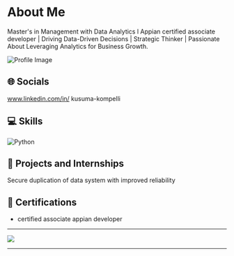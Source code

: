 #  About Me

Master's in Management with Data Analytics l Appian certified associate developer | Driving Data-Driven Decisions | Strategic Thinker | Passionate About Leveraging Analytics for Business Growth.

![Profile Image](https://cdn.dribbble.com/users/13496/screenshots/1327531/analytics-app.gif)

## 🌐 Socials
www.linkedin.com/in/
kusuma-kompelli


## 💻 Skills

![Python](https://img.shields.io/badge/Python-3670A0?style=for-the-badge&logo=python&logoColor=ffdd54)


## 🚀 Projects and Internships
Secure duplication of data system with improved reliability

## 📜 Certifications

- certified associate appian developer
---

[![](https://visitcount.itsvg.in/api?id=Yashwanthgoud&icon=5&color=12)](https://visitcount.itsvg.in)

---

